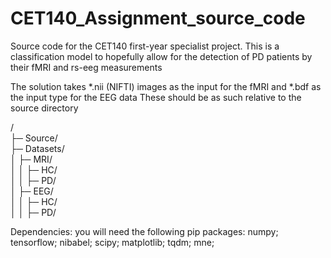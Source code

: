 # CET140_Assignment_source_code
 Source code for the CET140 first-year specialist project. This is a classification model to hopefully allow for the detection of PD patients by their fMRI and rs-eeg measurements

The solution takes *.nii (NIFTI) images as the input for the fMRI and *.bdf as the input type for the EEG data
These should be as such relative to the source directory

/</br>
├─ Source/</br>
├─ Datasets/</br>
│  ├─ MRI/</br>
│  │  ├─ HC/</br>
│  │  ├─ PD/</br>
│  ├─ EEG/</br>
│  │  ├─ HC/</br>
│  │  ├─ PD/</br>

Dependencies:
you will need the following pip packages:
numpy;
tensorflow;
nibabel;
scipy;
matplotlib;
tqdm;
mne;


